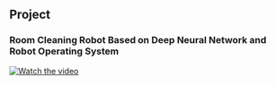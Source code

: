 ## Project


### Room Cleaning Robot Based on Deep Neural Network and Robot Operating System

[![Watch the video]( )](https://youtu.be/Bs99ExJiiw8)

